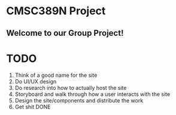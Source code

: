 # CMSC389N Project

## Welcome to our Group Project!

# TODO
1. Think of a good name for the site
2. Do UI/UX design
3. Do research into how to actually host the site
4. Storyboard and walk through how a user interacts with the site
5. Design the site/components and distribute the work
6. Get shit DONE
